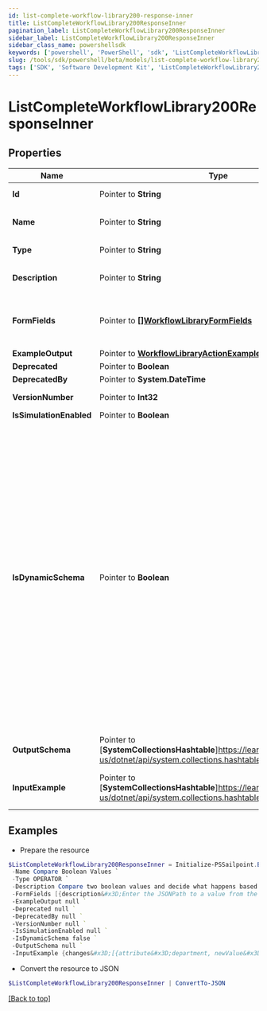 ```yaml
---
id: list-complete-workflow-library200-response-inner
title: ListCompleteWorkflowLibrary200ResponseInner
pagination_label: ListCompleteWorkflowLibrary200ResponseInner
sidebar_label: ListCompleteWorkflowLibrary200ResponseInner
sidebar_class_name: powershellsdk
keywords: ['powershell', 'PowerShell', 'sdk', 'ListCompleteWorkflowLibrary200ResponseInner'] 
slug: /tools/sdk/powershell/beta/models/list-complete-workflow-library200-response-inner
tags: ['SDK', 'Software Development Kit', 'ListCompleteWorkflowLibrary200ResponseInner']
---
```



# ListCompleteWorkflowLibrary200ResponseInner

## Properties

Name | Type | Description | Notes
------------ | ------------- | ------------- | -------------
**Id** |  Pointer to **String** | Operator ID. | [optional] 
**Name** |  Pointer to **String** | Operator friendly name | [optional] 
**Type** |  Pointer to **String** | Operator type | [optional] 
**Description** |  Pointer to **String** | Description of the operator | [optional] 
**FormFields** |  Pointer to [**[]WorkflowLibraryFormFields**](workflow-library-form-fields) | One or more inputs that the operator accepts | [optional] 
**ExampleOutput** |  Pointer to [**WorkflowLibraryActionExampleOutput**](workflow-library-action-example-output) |  | [optional] 
**Deprecated** |  Pointer to **Boolean** |  | [optional] 
**DeprecatedBy** |  Pointer to **System.DateTime** |  | [optional] 
**VersionNumber** |  Pointer to **Int32** | Version number | [optional] 
**IsSimulationEnabled** |  Pointer to **Boolean** |  | [optional] 
**IsDynamicSchema** |  Pointer to **Boolean** | Determines whether the dynamic output schema is returned in place of the action's output schema. The dynamic schema lists non-static properties, like properties of a workflow form where each form has different fields. These will be provided dynamically based on available form fields. | [optional] 
**OutputSchema** |  Pointer to [**SystemCollectionsHashtable**]https://learn.microsoft.com/en-us/dotnet/api/system.collections.hashtable?view=net-9.0 | Example output schema | [optional] 
**InputExample** |  Pointer to [**SystemCollectionsHashtable**]https://learn.microsoft.com/en-us/dotnet/api/system.collections.hashtable?view=net-9.0 | Example trigger payload if applicable | [optional] 

## Examples

- Prepare the resource
```powershell
$ListCompleteWorkflowLibrary200ResponseInner = Initialize-PSSailpoint.BetaListCompleteWorkflowLibrary200ResponseInner  -Id sp:compare-boolean `
 -Name Compare Boolean Values `
 -Type OPERATOR `
 -Description Compare two boolean values and decide what happens based on the result. `
 -FormFields [{description&#x3D;Enter the JSONPath to a value from the input to compare to Variable B., helpText&#x3D;, label&#x3D;Variable A, name&#x3D;variableA.$, required&#x3D;true, type&#x3D;text}, {helpText&#x3D;Select an operation., label&#x3D;Operation, name&#x3D;operator, options&#x3D;[{label&#x3D;Equals, value&#x3D;BooleanEquals}], required&#x3D;true, type&#x3D;select}, {description&#x3D;Enter the JSONPath to a value from the input to compare to Variable A., helpText&#x3D;, label&#x3D;Variable B, name&#x3D;variableB.$, required&#x3D;false, type&#x3D;text}, {description&#x3D;Enter True or False., helpText&#x3D;, label&#x3D;Variable B, name&#x3D;variableB, required&#x3D;false, type&#x3D;text}] `
 -ExampleOutput null `
 -Deprecated null `
 -DeprecatedBy null `
 -VersionNumber null `
 -IsSimulationEnabled null `
 -IsDynamicSchema false `
 -OutputSchema null `
 -InputExample {changes&#x3D;[{attribute&#x3D;department, newValue&#x3D;marketing, oldValue&#x3D;sales}, {attribute&#x3D;manager, newValue&#x3D;{id&#x3D;ee769173319b41d19ccec6c235423236c, name&#x3D;mean.guy, type&#x3D;IDENTITY}, oldValue&#x3D;{id&#x3D;ee769173319b41d19ccec6c235423237b, name&#x3D;nice.guy, type&#x3D;IDENTITY}}, {attribute&#x3D;email, newValue&#x3D;john.doe@gmail.com, oldValue&#x3D;john.doe@hotmail.com}], identity&#x3D;{id&#x3D;ee769173319b41d19ccec6cea52f237b, name&#x3D;john.doe, type&#x3D;IDENTITY}}
```

- Convert the resource to JSON
```powershell
$ListCompleteWorkflowLibrary200ResponseInner | ConvertTo-JSON
```


[[Back to top]](#) 

